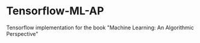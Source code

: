# Tensorflow-ML-AP
Tensorflow implementation for the book "Machine Learning: An Algorithmic Perspective"
